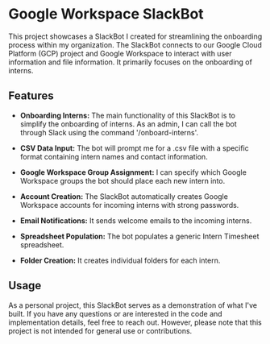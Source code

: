 # Google Workspace SlackBot

This project showcases a SlackBot I created for streamlining the onboarding process within my organization. The SlackBot connects to our Google Cloud Platform (GCP) project and Google Workspace to interact with user information and file information. It primarily focuses on the onboarding of interns.

## Features

- **Onboarding Interns:** The main functionality of this SlackBot is to simplify the onboarding of interns. As an admin, I can call the bot through Slack using the command '/onboard-interns'.

- **CSV Data Input:** The bot will prompt me for a .csv file with a specific format containing intern names and contact information.

- **Google Workspace Group Assignment:** I can specify which Google Workspace groups the bot should place each new intern into.

- **Account Creation:** The SlackBot automatically creates Google Workspace accounts for incoming interns with strong passwords.

- **Email Notifications:** It sends welcome emails to the incoming interns.

- **Spreadsheet Population:** The bot populates a generic Intern Timesheet spreadsheet.

- **Folder Creation:** It creates individual folders for each intern.

## Usage

As a personal project, this SlackBot serves as a demonstration of what I've built. If you have any questions or are interested in the code and implementation details, feel free to reach out. However, please note that this project is not intended for general use or contributions.
